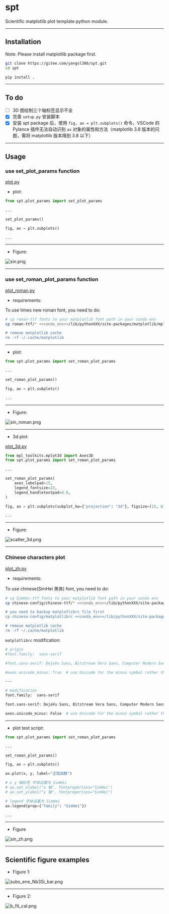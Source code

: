 # spt

Scientific matplotlib plot template python module.

---

## Installation

Note: Please install matplotlib package first.

```bash
git clone https://gitee.com/yangsl306/spt.git
cd spt

pip install .
```

---

## To do

- [ ] 3D 图绘制三个轴标签显示不全
- [x] 完善 `setup.py` 安装脚本
- [x] 安装 spt package 后，使用 `fig, ax = plt.subplots()` 命令，VSCode 的 Pylance 插件无法自动识别 `ax` 对象的属性和方法（matplotlib 3.8 版本的问题，需将 matplotlib 版本降到 3.8 以下）

---

## Usage

### use set_plot_params function

[plot.py](./examples/plot.py)

- plot:

```python
from spt.plot_params import set_plot_params

...

set_plot_params()

fig, ax = plt.subplots()

...

```

---

- Figure:

![sin.png](./assets/sin.png)

---

### use set_roman_plot_params function

[plot_roman.py](./examples/plot_roman.py)

- requirements:

To use times new roman font, you need to do:

```bash
# cp roman-ttf fonts to your matplotlib font path in your conda env
cp roman-ttf/* <<conda_env>>/lib/pythonXXX/site-packages/matplotlib/mpl-data/fonts/ttf/

# remove matplotlib cache
rm -rf ~/.cache/matplotlib
```

---

- plot:

```python
from spt.plot_params import set_roman_plot_params

...

set_roman_plot_params()

fig, ax = plt.subplots()

...

```

---

- Figure:

![sin_roman.png](./assets/sin_roman.png)

---

- 3d plot:

[plot_3d.py](./examples/plot_3d.py)

```python
from mpl_toolkits.mplot3d import Axes3D
from spt.plot_params import set_roman_plot_params

...

set_roman_plot_params(
    axes_labelpad=15,
    legend_fontsize=22,
    legend_handletextpad=0.0,
)

fig, ax = plt.subplots(subplot_kw={"projection": "3d"}, figsize=(15, 8))

...

```

---

- Figure:

![scatter_3d.png](./assets/scatter_3d.png)

---

### Chinese characters plot

[plot_zh.py](./examples/plot_zh.py)

- requirements:

To use chinese(SimHei 黑体) font, you need to do:

```bash
# cp SimHei-ttf fonts to your matplotlib font path in your conda env
cp chinese-config/chinese-ttf/* <<conda_env>>/lib/pythonXXX/site-packages/matplotlib/mpl-data/fonts/ttf/

# you need to backup matplotlibrc file first
cp chinese-config/matplotlibrc <<conda_env>>/lib/pythonXXX/site-packages/matplotlib/mpl-data/

# remove matplotlib cache
rm -rf ~/.cache/matplotlib
```

`matplotlibrc` modification:

```bash
# origin 
#font.family:  sans-serif

#font.sans-serif: DejaVu Sans, Bitstream Vera Sans, Computer Modern Sans Serif, Lucida Grande, Verdana, Geneva, Lucid, Arial, Helvetica, Avant Garde, sans-serif

#axes.unicode_minus: True  # use Unicode for the minus symbol rather than hyphen.  See

---

# modification
font.family:  sans-serif

font.sans-serif: DejaVu Sans, Bitstream Vera Sans, Computer Modern Sans Serif, Lucida Grande, Verdana, Geneva, Lucid, Arial, Helvetica, Avant Garde, sans-serif, SimHei, Times New Roman, Times

axes.unicode_minus: False  # use Unicode for the minus symbol rather than hyphen.  See
```

---

- plot test script:

```python
from spt.plot_params import set_roman_plot_params

...

set_roman_plot_params()

fig, ax = plt.subplots()

ax.plot(x, y, label="正弦函数")

# x y 轴标签 字体设置为 SimHei
# ax.set_xlabel("x 轴", fontproperties="SimHei")
# ax.set_ylabel("y 轴", fontproperties="SimHei")

# legend 字体设置为 SimHei
ax.legend(prop={"family": "SimHei"})

...

```

---

- Figure

![sin_zh.png](./assets/sin_zh.png)

---

## Scientific figure examples

- Figure 1:

![subs_ene_Nb3Si_bar.png](./assets/subs_ene_Nb3Si_bar.png)

---

- Figure 2:

![b_fit_cal.png](./assets/b_fit_cal.png)
